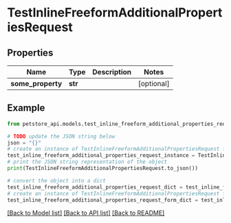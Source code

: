 # TestInlineFreeformAdditionalPropertiesRequest


## Properties

Name | Type | Description | Notes
------------ | ------------- | ------------- | -------------
**some_property** | **str** |  | [optional] 

## Example

```python
from petstore_api.models.test_inline_freeform_additional_properties_request import TestInlineFreeformAdditionalPropertiesRequest

# TODO update the JSON string below
json = "{}"
# create an instance of TestInlineFreeformAdditionalPropertiesRequest from a JSON string
test_inline_freeform_additional_properties_request_instance = TestInlineFreeformAdditionalPropertiesRequest.from_json(json)
# print the JSON string representation of the object
print(TestInlineFreeformAdditionalPropertiesRequest.to_json())

# convert the object into a dict
test_inline_freeform_additional_properties_request_dict = test_inline_freeform_additional_properties_request_instance.to_dict()
# create an instance of TestInlineFreeformAdditionalPropertiesRequest from a dict
test_inline_freeform_additional_properties_request_form_dict = test_inline_freeform_additional_properties_request.from_dict(test_inline_freeform_additional_properties_request_dict)
```
[[Back to Model list]](../README.md#documentation-for-models) [[Back to API list]](../README.md#documentation-for-api-endpoints) [[Back to README]](../README.md)


